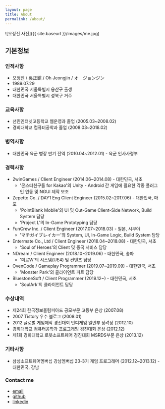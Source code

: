 ```yaml
---
layout: page
title: About
permalink: /about/
---
```


![오정진 사진]({{ site.baseurl }}/images/me.jpg)

기본정보
--------------------

### 인적사항

- 오정진 / 吳正鎭 / Oh Jeongjin / オ　ジョンジン
- 1989.07.29
- 대한민국 서울특별시 용산구 출생
- 대한민국 서울특별시 성북구 거주

### 교육사항

- 선린인터넷고등학교 웹운영과 졸업 (2005.03~2008.02)
- 경희대학교 컴퓨터공학과 졸업 (2008.03~2018.02)

### 병역사항

- 대한민국 육군 병장 만기 전역 (2010.04~2012.01) - 육군 인사사령부

### 경력사항

- 2winGames / Client Engineer (2014.06~2014.08) - 대한민국, 서초
  - '몬스터친구들 for Kakao'의 Unity - Android 간 게임에 필요한 각종 플러그인 연동 및 NGUI 제작 보조
- Zepetto Co. / DAY1 Eng Client Engineer (2015.02~2017.06) - 대한민국, 마포
  - 'PointBlank Mobile'의 UI 및 Out-Game Client-Side Network, Build System 담당
  - 'Project L'의 In-Game Prototyping 담당
- FunCrew Inc. / Client Engineer (2017.07~2018.03) - 일본, 시부야
  - 'マチガイブレイカー'의 System, UI, In-Game Logic, Build System 담당
- Entermate Co., Ltd / Client Engineer (2018.04~2018.08) - 대한민국, 서초
  - 'Soul of Heroes'의 Client 및 중국 서비스 담당
- NDream / Client Engineer (2018.10~2019.06) - 대한민국, 송파
  - '미르W'의 시스템(UE4) 및 컨텐츠 담당
- OvenCode / Gameplay Programmer (2019.07~2019.09) - 대한민국, 서초
  - 'Monster Park'의 클라이언트 파트 담당
- BluestoneSoft / Client Programmer (2019.12~) - 대한민국, 서초
  - 'SoulArk'의 클라이언트 담당

### 수상내역

- 제24회 한국정보올림피아드 공모부문 고등부 은상 (2007.08)
- 2007 Tistory 우수 블로그 (2008.01)
- 2012 글로벌 게임제작 경진대회 인디게임 일반부 장려상 (2012.10)
- 경희대학교 컴퓨터공학과 프로그래밍 경진대회 은상 (2012.12)
- 제1회 경희대학교 로봇소프트웨어 경진대회 MSRDS부문 은상 (2013.12)

### 기타사항

- 삼성소프트웨어멤버십 강남멤버십 23-3기 게임 프로그래머 (2012.12~2013.12) - 대한민국, 강남

### Contact me

- [email](mailto:onsemy@gmail.com)
- [github](https://github.com/onsemy)
- [linkedin](https://linkedin.com/in/onsemy)
